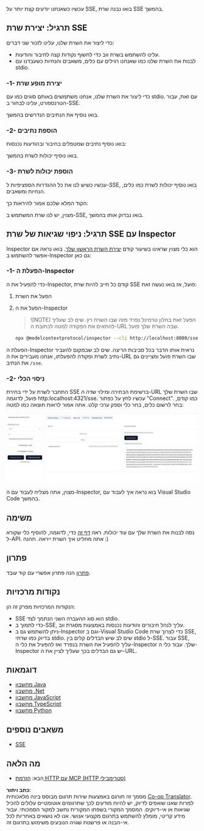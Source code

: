 <!--
CO_OP_TRANSLATOR_METADATA:
{
  "original_hash": "1681ca3633aeb49ee03766abdbb94a93",
  "translation_date": "2025-06-17T22:19:58+00:00",
  "source_file": "03-GettingStarted/05-sse-server/README.md",
  "language_code": "he"
}
-->
עכשיו כשאנחנו יודעים קצת יותר על SSE, בואו נבנה שרת SSE בהמשך.

## תרגיל: יצירת שרת SSE

כדי ליצור את השרת שלנו, עלינו לזכור שני דברים:

- עלינו להשתמש בשרת ווב כדי לחשוף נקודות קצה לחיבור והודעות.
- לבנות את השרת שלנו כמו שאנחנו רגילים עם כלים, משאבים והנחיות כשעבדנו עם stdio.

### -1- יצירת מופע שרת

כדי ליצור את השרת שלנו, אנחנו משתמשים באותם סוגים כמו עם stdio. עם זאת, עבור הטרנספורט, עלינו לבחור ב-SSE.

בואו נוסיף את הנתיבים הנדרשים בהמשך.

### -2- הוספת נתיבים

בואו נוסיף נתיבים שמטפלים בחיבור ובהודעות נכנסות:

בואו נוסיף יכולות לשרת בהמשך.

### -3- הוספת יכולות לשרת

עכשיו כשיש לנו את כל ההגדרות הספציפיות ל-SSE, בואו נוסיף יכולות לשרת כמו כלים, הנחיות ומשאבים.

הקוד המלא שלכם אמור להיראות כך:

מצוין, יש לנו שרת המשתמש ב-SSE, בואו נבדוק אותו בהמשך.

## תרגיל: ניפוי שגיאות של שרת SSE עם Inspector

Inspector הוא כלי מצוין שראינו בשיעור קודם [יצירת השרת הראשון שלך](/03-GettingStarted/01-first-server/README.md). בואו נראה אם אפשר להשתמש ב-Inspector גם כאן:

### -1- הפעלת ה-Inspector

כדי להפעיל את ה-Inspector, קודם כל חייב להיות שרת SSE פועל, אז בואו נעשה זאת:

1. הפעל את השרת

1. הפעל את ה-Inspector

    > ![NOTE]
    > הפעל זאת בחלון טרמינל נפרד מזה שבו השרת רץ. שים לב שעליך להתאים את הפקודה למטה לכתובת ה-URL שבה השרת שלך פועל.

    ```sh
    npx @modelcontextprotocol/inspector --cli http://localhost:8000/sse --method tools/list
    ```

הפעלת ה-Inspector נראית אותו הדבר בכל סביבות הריצה. שים לב שבמקום להעביר נתיב לשרת ופקודה להפעלתו, אנחנו מעבירים את ה-URL שבו השרת פועל ומציינים גם את הנתיב `/sse`.

### -2- ניסוי הכלי

התחבר לשרת על ידי בחירת SSE ברשימת הבחירה ומילוי שדה ה-URL שבו השרת שלך פועל, לדוגמה http:localhost:4321/sse. עכשיו לחץ על כפתור "Connect". כמו קודם, בחר לרשום כלים, בחר כלי וספק ערכי קלט. אתה אמור לראות תוצאה כמו למטה:

![שרת SSE פועל ב-Inspector](../../../../translated_images/sse-inspector.d86628cc597b8fae807a31d3d6837842f5f9ee1bcc6101013fa0c709c96029ad.he.png)

מצוין, אתה מצליח לעבוד עם ה-Inspector, בוא נראה איך לעבוד עם Visual Studio Code בהמשך.

## משימה

נסה לבנות את השרת שלך עם עוד יכולות. ראה [דף זה](https://api.chucknorris.io/) כדי, לדוגמה, להוסיף כלי שקורא ל-API. אתה מחליט איך השרת ייראה. תהנה :)

## פתרון

[פתרון](./solution/README.md) הנה פתרון אפשרי עם קוד עובד.

## נקודות מרכזיות

הנקודות המרכזיות מפרק זה הן:

- SSE הוא סוג ההעברה השני הנתמך לצד stdio.
- כדי לתמוך ב-SSE, עליך לנהל חיבורים והודעות נכנסות באמצעות מסגרת ווב.
- ניתן להשתמש גם ב-Inspector וגם ב-Visual Studio Code כדי לצרוך שרת SSE, בדיוק כמו שרתי stdio. שים לב שיש הבדלים קלים בין stdio ל-SSE. עבור SSE, עליך להפעיל את השרת בנפרד ואז להפעיל את כלי ה-Inspector שלך. עבור כלי ה-Inspector יש גם הבדלים בכך שעליך לציין את ה-URL.

## דוגמאות

- [מחשבון Java](../samples/java/calculator/README.md)
- [מחשבון .Net](../../../../03-GettingStarted/samples/csharp)
- [מחשבון JavaScript](../samples/javascript/README.md)
- [מחשבון TypeScript](../samples/typescript/README.md)
- [מחשבון Python](../../../../03-GettingStarted/samples/python)

## משאבים נוספים

- [SSE](https://developer.mozilla.org/en-US/docs/Web/API/Server-sent_events)

## מה הלאה

- הבא: [הזרמת HTTP עם MCP (HTTP סטרימבילי)](/03-GettingStarted/06-http-streaming/README.md)

**כתב ויתור**:  
מסמך זה תורגם באמצעות שירות תרגום מבוסס בינה מלאכותית [Co-op Translator](https://github.com/Azure/co-op-translator). למרות שאנו שואפים לדיוק, יש להיות מודעים לכך שתרגומים אוטומטיים עלולים להכיל שגיאות או אי-דיוקים. המסמך המקורי בשפתו המקורית נחשב למקור הסמכותי. עבור מידע קריטי, מומלץ להשתמש בתרגום מקצועי אנושי. אנו לא נושאים באחריות לכל אי-הבנה או פרשנות שגויה הנובעים משימוש בתרגום זה.